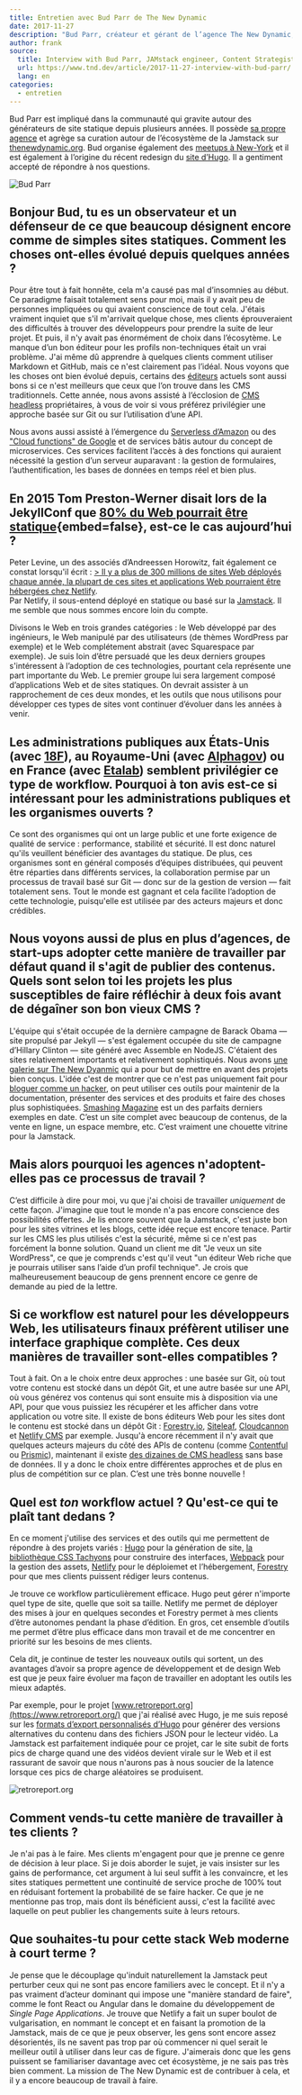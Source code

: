 ```yaml
---
title: Entretien avec Bud Parr de The New Dynamic
date: 2017-11-27
description: "Bud Parr, créateur et gérant de l’agence The New Dynamic, partage son expérience et sa vision sur l’écosystème actuel de la Jamstack."
author: frank
source:
  title: Interview with Bud Parr, JAMstack engineer, Content Strategist
  url: https://www.tnd.dev/article/2017-11-27-interview-with-bud-parr/
  lang: en
categories:
  - entretien
---
```

Bud Parr est impliqué dans la communauté qui gravite autour des générateurs de site statique depuis plusieurs années. Il possède [sa propre agence](https://www.thenewdynamic.com/) et agrège sa curation autour de l’écosystème de la Jamstack sur [thenewdynamic.org](https://thenewdynamic.org). Bud organise également des [meetups à New-York](http://www.meetup.com/the-new-dynamic/) et il est également à l’origine du récent redesign du [site d’Hugo](https://gohugo.io/). Il a gentiment accepté de répondre à nos questions.

![Bud Parr](https://res.cloudinary.com/jamstatic/image/upload/f_auto,q_auto/v1523346302/jamstatic/bud_parr.jpg "Bud Parr")

## Bonjour Bud, tu es un observateur et un défenseur de ce que beaucoup désignent encore comme de simples sites statiques. Comment les choses ont-elles évolué depuis quelques années ?

Pour être tout à fait honnête, cela m'a causé pas mal d’insomnies au début. Ce paradigme faisait totalement sens pour moi, mais il y avait peu de personnes impliquées ou qui avaient conscience de tout cela. J'étais vraiment inquiet que s'il m'arrivait quelque chose, mes clients éprouveraient des difficultés à trouver des développeurs pour prendre la suite de leur projet. Et puis, il n'y avait pas énormément de choix dans l’écosytème. Le manque d’un bon éditeur pour les profils non-techniques était un vrai problème. J'ai même dû apprendre à quelques clients comment utiliser Markdown et GitHub, mais ce n'est clairement pas l’idéal. Nous voyons que les choses ont bien évolué depuis, certains des [éditeurs](https://thenewdynamic.org/tools/content-management/) actuels sont aussi bons si ce n'est meilleurs que ceux que l’on trouve dans les CMS traditionnels. Cette année, nous avons assisté à l’écclosion de [CMS headless](https://www.thenewdynamic.org/tools/content-management/headless-cms/) propriétaires, à vous de voir si vous préférez privilégier une approche basée sur Git ou sur l’utilisation d’une API.

Nous avons aussi assisté à l’émergence du [Serverless d’Amazon](https://aws.amazon.com/serverless/) ou des ["Cloud functions" de Google](https://cloud.google.com/functions/) et de services bâtis autour du concept de microservices. Ces services facilitent l’accès à des fonctions qui auraient nécessité la gestion d’un serveur auparavant : la gestion de formulaires, l’authentification, les bases de données en temps réel et bien plus.

## En 2015 Tom Preston-Werner disait lors de la JekyllConf que [80% du Web pourrait être statique](https://www.youtube.com/watch?v=BMve1OCKj6M&t=39m55s){embed=false}, est-ce le cas aujourd’hui ?

Peter Levine, un des associés d’Andreessen Horowitz, fait également ce constat lorsqu'il écrit :
[> Il y a plus de 300 millions de sites Web déployés chaque année, la plupart de ces sites et applications Web pourraient être hébergées chez Netlify](https://a16z.com/2017/08/09/netlify/).  
Par Netlify, il sous-entend déployé en statique ou basé sur la [Jamstack](https://jamstack.org/). Il me semble que nous sommes encore loin du compte.

Divisons le Web en trois grandes catégories : le Web développé par des ingénieurs, le Web manipulé par des utilisateurs (de thèmes WordPress par exemple) et le Web complétement abstrait (avec Squarespace par exemple). Je suis loin d’être persuadé que les deux derniers groupes s'intéressent à l’adoption de ces technologies, pourtant cela représente une part importante du Web. Le premier groupe lui sera largement composé d’applications Web et de sites statiques. On devrait assister à un rapprochement de ces deux mondes, et les outils que nous utilisons pour développer ces types de sites vont continuer d’évoluer dans les années à venir.

## Les administrations publiques aux États-Unis (avec [18F](https://18f.gsa.gov/)), au Royaume-Uni (avec [Alphagov](https://github.com/alphagov)) ou en France (avec [Etalab](https://www.etalab.gouv.fr)) semblent privilégier ce type de workflow. Pourquoi à ton avis est-ce si intéressant pour les administrations publiques et les organismes ouverts ?

Ce sont des organismes qui ont un large public et une forte exigence de qualité de service : performance, stabilité et sécurité. Il est donc naturel qu'ils veuillent bénéficier des avantages du statique. De plus, ces organismes sont en général composés d’équipes distribuées, qui peuvent être réparties dans différents services, la collaboration permise par un processus de travail basé sur Git — donc sur de la gestion de version — fait totalement sens. Tout le monde est gagnant et cela facilite l’adoption de cette technologie, puisqu'elle est utilisée par des acteurs majeurs et donc crédibles.

## Nous voyons aussi de plus en plus d’agences, de start-ups adopter cette manière de travailler par défaut quand il s'agit de publier des contenus. Quels sont selon toi les projets les plus susceptibles de faire réfléchir à deux fois avant de dégaîner son bon vieux CMS ?

L'équipe qui s'était occupée de la dernière campagne de Barack Obama — site propulsé par Jekyll — s'est également occupée du site de campagne d’Hillary Clinton — site généré avec Assemble en NodeJS. C'étaient des sites relativement importants et relativement sophistiqués. Nous avons [une galerie sur The New Dyanmic](https://www.thenewdynamic.org/showcase/) qui a pour but de mettre en avant des projets bien conçus. L'idée c'est de montrer que ce n'est pas uniquement fait pour [bloguer comme un hacker](http://tom.preston-werner.com/2008/11/17/blogging-like-a-hacker.html), on peut utiliser ces outils pour maintenir de la documentation, présenter des services et des produits et faire des choses plus sophistiquées. [Smashing Magazine](https://www.smashingmagazine.com/) est un des parfaits derniers exemples en date. C’est un site complet avec beaucoup de contenus, de la vente en ligne, un espace membre, etc. C’est vraiment une chouette vitrine pour la Jamstack.

## Mais alors pourquoi les agences n'adoptent-elles pas ce processus de travail ?

C’est difficile à dire pour moi, vu que j'ai choisi de travailler _uniquement_ de cette façon. J'imagine que tout le monde n'a pas encore conscience des possibilités offertes. Je lis encore souvent que la Jamstack, c'est juste bon pour les sites vitrines et les blogs, cette idée reçue est encore tenace. Partir sur les CMS les plus utilisés c'est la sécurité, même si ce n'est pas forcément la bonne solution. Quand un client me dit "Je veux un site WordPress", ce que je comprends c'est qu'il veut "un éditeur Web riche que je pourrais utiliser sans l’aide d’un profil technique". Je crois que malheureusement beaucoup de gens prennent encore ce genre de demande au pied de la lettre.

## Si ce workflow est naturel pour les développeurs Web, les utilisateurs finaux préfèrent utiliser une interface graphique complète. Ces deux manières de travailler sont-elles compatibles ?

Tout à fait. On a le choix entre deux approches : une basée sur Git, où tout votre contenu est stocké dans un dépôt Git, et une autre basée sur une API, où vous générez vos contenus qui sont ensuite mis à disposition via une API, pour que vous puissiez les récupérer et les afficher dans votre application ou votre site. Il existe de bons éditeurs Web pour les sites dont le contenu est stocké dans un dépôt Git : [Forestry.io](https://forestry.io/), [Siteleaf](https://siteleaf.com), [Cloudcannon](https://cloudcannon.com) et [Netlify CMS](http://netlifycms.org/) par exemple. Jusqu'à encore récemment il n'y avait que quelques acteurs majeurs du côté des APIs de contenu (comme [Contentful](https://www.contentful.com/) ou [Prismic](https://prismic.io/)), maintenant il existe [des dizaines de CMS headless](https://www.thenewdynamic.org/tools/content-management/headless-cms/) sans base de données. Il y a donc le choix entre différentes approches et de plus en plus de compétition sur ce plan. C’est une très bonne nouvelle !

## Quel est _ton_ workflow actuel ? Qu'est-ce qui te plaît tant dedans ?

En ce moment j'utilise des services et des outils qui me permettent de répondre à des projets variés : [Hugo](https://gohugo.io) pour la génération de site, [la bibliothèque CSS Tachyons](http://tachyons.io/) pour construire des interfaces, [Webpack](https://webpack.js.org/) pour la gestion des assets, [Netlify](https://netlify.com) pour le déploiemet et l’hébergement, [Forestry](https://forestry.io/) pour que mes clients puissent rédiger leurs contenus.

Je trouve ce workflow particulièrement efficace. Hugo peut gérer n'importe quel type de site, quelle que soit sa taille. Netlify me permet de déployer des mises à jour en quelques secondes et Forestry permet à mes clients d’être autonomes pendant la phase d’édition. En gros, cet ensemble d’outils me permet d’être plus efficace dans mon travail et de me concentrer en priorité sur les besoins de mes clients.

Cela dit, je continue de tester les nouveaux outils qui sortent, un des avantages d’avoir sa propre agence de développement et de design Web est que je peux faire évoluer ma façon de travailler en adoptant les outils les mieux adaptés.

Par exemple, pour le projet [www.retroreport.org](https://www.retroreport.org/) que j'ai réalisé avec Hugo, je me suis reposé sur les [formats d’export personnalisés d’Hugo](https://gohugo.io/templates/output-formats/) pour générer des versions alternatives du contenu dans des fichiers JSON pour le lecteur vidéo. La Jamstack est parfaitement indiquée pour ce projet, car le site subit de forts pics de charge quand une des vidéos devient virale sur le Web et il est rassurant de savoir que nous n'aurons pas à nous soucier de la latence lorsque ces pics de charge aléatoires se produisent.

![retroreport.org](https://res.cloudinary.com/jamstatic/image/upload/c_scale,dpr_auto,f_auto,q_auto,w_862/v1603642625/jamstatic/retroreportorg.jpg "[retroreport.org](https://www.retroreport.org)")

## Comment vends-tu cette manière de travailler à tes clients ?

Je n'ai pas à le faire. Mes clients m'engagent pour que je prenne ce genre de décision à leur place. Si je dois aborder le sujet, je vais insister sur les gains de performance, cet argument à lui seul suffit à les convaincre, et les sites statiques permettent une continuité de service proche de 100% tout en réduisant fortement la probabilité de se faire hacker. Ce que je ne mentionne pas trop, mais dont ils bénéficient aussi, c'est la facilité avec laquelle on peut publier les changements suite à leurs retours.

## Que souhaites-tu pour cette stack Web moderne à court terme ?

Je pense que le découplage qu'induit naturellement la Jamstack peut perturber ceux qui ne sont pas encore familiers avec le concept. Et il n'y a pas vraiment d’acteur dominant qui impose une "manière standard de faire", comme le font React ou Angular dans le domaine du développement de _Single Page Applications_. Je trouve que Netlify a fait un super boulot de vulgarisation, en nommant le concept et en faisant la promotion de la Jamstack, mais de ce que je peux observer, les gens sont encore assez désorientés, ils ne savent pas trop par où commencer ni quel serait le meilleur outil à utiliser dans leur cas de figure. J'aimerais donc que les gens puissent se familiariser davantage avec cet écosystème, je ne sais pas très bien comment. La mission de The New Dynamic est de contribuer à cela, et il y a encore beaucoup de travail à faire.
